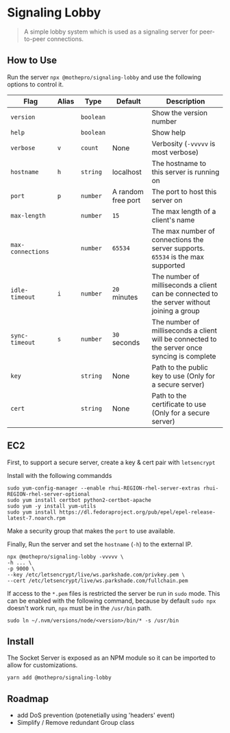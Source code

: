 # Signaling Lobby

> A simple lobby system which is used as a signaling server for peer-to-peer connections.

## How to Use

Run the server `npx @mothepro/signaling-lobby` and use the following options to control it.

Flag | Alias | Type | Default | Description
-----|-------|------|-------------|--------
`version` | | `boolean` | | Show the version number
`help` | | `boolean` | | Show help
`verbose` | `v` | `count` | None | Verbosity (`-vvvvv` is most verbose)
`hostname` | `h` | `string` | localhost | The hostname to this server is running on
`port` | `p` | `number` | A random free port | The port to host this server on
`max-length` | | `number` | `15` | The max length of a client's name
`max-connections` | | `number` | `65534` | The max number of connections the server supports. `65534` is the max supported
`idle-timeout` | `i` | `number` | `20` minutes | The number of milliseconds a client can be connected to the server without joining a group
`sync-timeout` | `s` | `number` | `30` seconds | The number of milliseconds a client will be connected to the server once syncing is complete
`key` | | `string` | None | Path to the public key to use (Only for a secure server)
`cert` | | `string` | None | Path to the certificate to use (Only for a secure server)

## EC2

First, to support a secure server, create a key & cert pair with `letsencrypt`

Install with the following commandds

```shell
sudo yum-config-manager --enable rhui-REGION-rhel-server-extras rhui-REGION-rhel-server-optional
sudo yum install certbot python2-certbot-apache
sudo yum -y install yum-utils
sudo yum install https://dl.fedoraproject.org/pub/epel/epel-release-latest-7.noarch.rpm
```

Make a security group that makes the `port` to use available.

Finally, Run the server and set the `hostname` (`-h`) to the external IP.

```shell
npx @mothepro/signaling-lobby -vvvvv \
-h ... \
-p 9000 \
--key /etc/letsencrypt/live/ws.parkshade.com/privkey.pem \
--cert /etc/letsencrypt/live/ws.parkshade.com/fullchain.pem
```

If access to the `*.pem` files is restricted the server be run in `sudo` mode.
This can be enabled with the following command, because by default `sudo npx` doesn't work run, `npx` must be in the `/usr/bin` path.

```shell
sudo ln ~/.nvm/versions/node/<version>/bin/* -s /usr/bin
```

## Install

The Socket Server is exposed as an NPM module so it can be imported to allow for customizations.

`yarn add @mothepro/signaling-lobby`

## Roadmap

+ add DoS prevention (potenetially using 'headers' event)
+ Simplify / Remove redundant Group class
